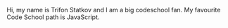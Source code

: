 Hi, my name is Trifon Statkov and I am a big codeschool fan. My favourite Code School path is JavaScript.
